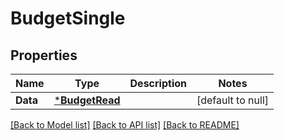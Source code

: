 # BudgetSingle

## Properties
Name | Type | Description | Notes
------------ | ------------- | ------------- | -------------
**Data** | [***BudgetRead**](BudgetRead.md) |  | [default to null]

[[Back to Model list]](../README.md#documentation-for-models) [[Back to API list]](../README.md#documentation-for-api-endpoints) [[Back to README]](../README.md)


